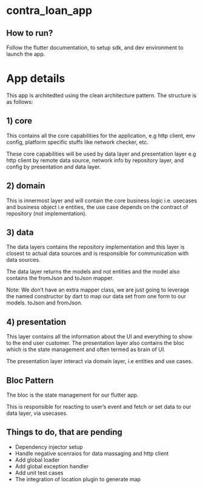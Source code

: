 # contra_loan_app

## How to run?

Follow the flutter documentation, to setup sdk, and dev environment to launch the app.

# App details

This app is architedted using the clean architecture pattern. The structure is as follows:

## 1) core

This contains all the core capabilities for the application, e.g http client, env config, platform specific stuffs like network checker, etc.

These core capabilities will be used by data layer and presentation layer e.g http client by remote data source, network info by repository layer, and config by presentation and data layer.

## 2) domain

This is innermost layer and will contain the core business logic i.e. usecases and business object i.e entities, the use case depends on the contract of repository (not implementation).

## 3) data

The data layers contains the repository implementation and this layer is closest to actual data sources and is responsible for communication with data sources.

The data layer returns the models and not entities and the model also contains the fromJson and toJson mapper.

Note: We don’t have an extra mapper class, we are just going to leverage the named constructor by dart to map our data set from one form to our models. toJson and fromJson.

## 4) presentation

This layer contains all the information about the UI and everything to show to the end user customer. The presentation layer also contains the bloc which is the state management and often termed as brain of UI.

The presentation layer interact via domain layer, i.e entities and use cases.

## Bloc Pattern

The bloc is the state management for our flutter app.

This is responsible for reacting to user’s event and fetch or set data to our data layer, via usecases.

## Things to do, that are pending

- Dependency injector setup
- Handle negative scenraios for data massaging and http client
- Add global loader
- Add global exception handler
- Add unit test cases
- The integration of location plugin to generate map

